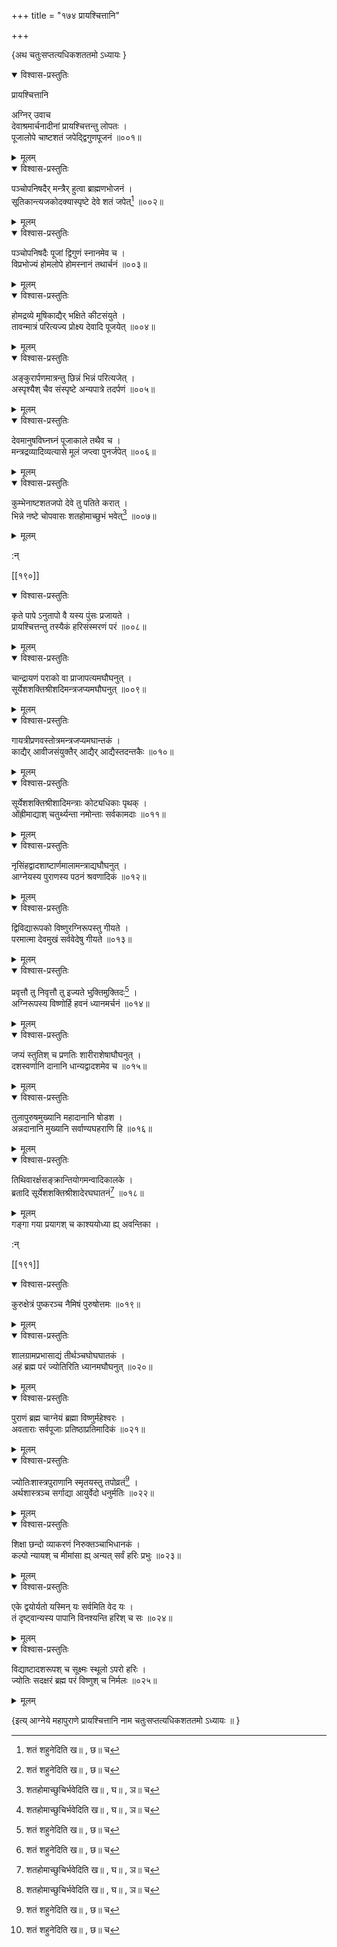 +++
title = "१७४ प्रायश्चित्तानि"

+++
    
\{अथ चतुःसप्तत्यधिकशततमो ऽध्यायः  \}
    

<details open><summary>विश्वास-प्रस्तुतिः</summary>

प्रायश्चित्तानि  
    
अग्निर् उवाच  
देवाश्रमार्चनादीनां प्रायश्चित्तन्तु लोपतः ।  
पूजालोपे चाष्टशतं जपेद्द्विगुणपूजनं ॥००१॥
</details>

<details><summary>मूलम्</summary>

प्रायश्चित्तानि  
    
अग्निर् उवाच  
देवाश्रमार्चनादीनां प्रायश्चित्तन्तु लोपतः ।  
पूजालोपे चाष्टशतं जपेद्द्विगुणपूजनं ॥००१॥
</details>  

<details open><summary>विश्वास-प्रस्तुतिः</summary>

पञ्चोपनिषदैर् मन्त्रैर् हुत्वा ब्राह्मणभोजनं ।  
सूतिकान्त्यजकोदक्यास्पृष्टे देवे शतं जपेत्[^१] ॥००२॥
</details>

<details><summary>मूलम्</summary>

पञ्चोपनिषदैर् मन्त्रैर् हुत्वा ब्राह्मणभोजनं ।  
सूतिकान्त्यजकोदक्यास्पृष्टे देवे शतं जपेत्[^१] ॥००२॥
</details>  

<details open><summary>विश्वास-प्रस्तुतिः</summary>

पञ्चोपनिषदैः पूजां द्विगुणं स्नानमेव च   ।  
विप्रभोज्यं होमलोपे होमस्नानं तथार्चनं ॥००३॥
</details>

<details><summary>मूलम्</summary>

पञ्चोपनिषदैः पूजां द्विगुणं स्नानमेव च   ।  
विप्रभोज्यं होमलोपे होमस्नानं तथार्चनं ॥००३॥
</details>  

<details open><summary>विश्वास-प्रस्तुतिः</summary>

होमद्रव्ये मूषिकाद्यैर् भक्षिते कीटसंयुते ।  
तावन्मात्रं परित्यज्य प्रोक्ष्य देवादि पूजयेत् ॥००४॥
</details>

<details><summary>मूलम्</summary>

होमद्रव्ये मूषिकाद्यैर् भक्षिते कीटसंयुते ।  
तावन्मात्रं परित्यज्य प्रोक्ष्य देवादि पूजयेत् ॥००४॥
</details>  

<details open><summary>विश्वास-प्रस्तुतिः</summary>

अङ्कुरार्पणमात्रन्तु छिन्नं भिन्नं परित्यजेत् ।  
अस्पृश्यैश् चैव संस्पृष्टे अन्यपात्रे तदर्पणं   ॥००५॥
</details>

<details><summary>मूलम्</summary>

अङ्कुरार्पणमात्रन्तु छिन्नं भिन्नं परित्यजेत् ।  
अस्पृश्यैश् चैव संस्पृष्टे अन्यपात्रे तदर्पणं   ॥००५॥
</details>  

<details open><summary>विश्वास-प्रस्तुतिः</summary>

देवमानुषविघ्नघ्नं पूजाकाले तथैव च ।  
मन्त्रद्रव्यादिव्यत्यासे मूलं जप्त्वा पुनर्जपेत् ॥००६॥
</details>

<details><summary>मूलम्</summary>

देवमानुषविघ्नघ्नं पूजाकाले तथैव च ।  
मन्त्रद्रव्यादिव्यत्यासे मूलं जप्त्वा पुनर्जपेत् ॥००६॥
</details>  

<details open><summary>विश्वास-प्रस्तुतिः</summary>

कुम्भेनाष्टशतजपो देवे तु पतिते करात् ।  
भिन्ने नष्टे चोपवासः शतहोमाच्छुभं भवेत्[^२]   ॥००७॥
</details>

<details><summary>मूलम्</summary>

कुम्भेनाष्टशतजपो देवे तु पतिते करात् ।  
भिन्ने नष्टे चोपवासः शतहोमाच्छुभं भवेत्[^२]   ॥००७॥
</details>  
    
:न्  
    
[^१]: शतं शहुनेदिति ख॥ , छ॥ च  
    
[^२]: शतहोमाच्छुचिर्भवेदिति ख॥ , घ॥ , ञ॥ च  

[[१९०]]
    

<details open><summary>विश्वास-प्रस्तुतिः</summary>

कृते पापे ऽनुतापो वै यस्य पुंसः प्रजायते ।  
प्रायश्चित्तन्तु तस्यैकं हरिसंस्मरणं परं ॥००८॥
</details>

<details><summary>मूलम्</summary>

कृते पापे ऽनुतापो वै यस्य पुंसः प्रजायते ।  
प्रायश्चित्तन्तु तस्यैकं हरिसंस्मरणं परं ॥००८॥
</details>  

<details open><summary>विश्वास-प्रस्तुतिः</summary>

चान्द्रायणं पराको वा प्राजापत्यमघौघनुत् ।  
सूर्येशशक्तिश्रीशदिमन्त्रजप्यमघौघनुत् ॥००९॥
</details>

<details><summary>मूलम्</summary>

चान्द्रायणं पराको वा प्राजापत्यमघौघनुत् ।  
सूर्येशशक्तिश्रीशदिमन्त्रजप्यमघौघनुत् ॥००९॥
</details>  

<details open><summary>विश्वास-प्रस्तुतिः</summary>

गायत्रीप्रणवस्तोत्रमन्त्रजप्यमघान्तकं ।  
काद्यैर् आवीजसंयुक्तैर् आद्यैर् आद्यैस्तदन्तकैः ॥०१०॥
</details>

<details><summary>मूलम्</summary>

गायत्रीप्रणवस्तोत्रमन्त्रजप्यमघान्तकं ।  
काद्यैर् आवीजसंयुक्तैर् आद्यैर् आद्यैस्तदन्तकैः ॥०१०॥
</details>  

<details open><summary>विश्वास-प्रस्तुतिः</summary>

सूर्येशशक्तिश्रीशादिमन्त्राः कोट्यधिकाः पृथक्   ।  
ओंह्रीमाद्याश् चतुर्थ्यन्ता नमोन्ताः सर्वकामदाः   ॥०११॥
</details>

<details><summary>मूलम्</summary>

सूर्येशशक्तिश्रीशादिमन्त्राः कोट्यधिकाः पृथक्   ।  
ओंह्रीमाद्याश् चतुर्थ्यन्ता नमोन्ताः सर्वकामदाः   ॥०११॥
</details>  

<details open><summary>विश्वास-प्रस्तुतिः</summary>

नृसिंहद्वादशाष्टार्णमालामन्त्राद्यघौघनुत्   ।  
आग्नेयस्य पुराणस्य पठनं श्रवणादिकं ॥०१२॥
</details>

<details><summary>मूलम्</summary>

नृसिंहद्वादशाष्टार्णमालामन्त्राद्यघौघनुत्   ।  
आग्नेयस्य पुराणस्य पठनं श्रवणादिकं ॥०१२॥
</details>  

<details open><summary>विश्वास-प्रस्तुतिः</summary>

द्विविद्यारूपको विष्णुरग्निरूपस्तु गीयते ।  
परमात्मा देवमुखं सर्ववेदेषु गीयते ॥०१३॥
</details>

<details><summary>मूलम्</summary>

द्विविद्यारूपको विष्णुरग्निरूपस्तु गीयते ।  
परमात्मा देवमुखं सर्ववेदेषु गीयते ॥०१३॥
</details>  

<details open><summary>विश्वास-प्रस्तुतिः</summary>

प्रवृत्तौ तु निवृत्तौ तु इज्यते भुक्तिमुक्तिदः[^१] ।  
अग्निरूपस्य विष्णोर्हि हवनं ध्यानमर्चनं ॥०१४॥
</details>

<details><summary>मूलम्</summary>

प्रवृत्तौ तु निवृत्तौ तु इज्यते भुक्तिमुक्तिदः[^१] ।  
अग्निरूपस्य विष्णोर्हि हवनं ध्यानमर्चनं ॥०१४॥
</details>  

<details open><summary>विश्वास-प्रस्तुतिः</summary>

जप्यं स्तुतिश् च प्रणतिः शारीराशेषाघौघनुत्   ।  
दशस्वर्णानि दानानि धान्यद्वादशमेव च ॥०१५॥
</details>

<details><summary>मूलम्</summary>

जप्यं स्तुतिश् च प्रणतिः शारीराशेषाघौघनुत्   ।  
दशस्वर्णानि दानानि धान्यद्वादशमेव च ॥०१५॥
</details>  

<details open><summary>विश्वास-प्रस्तुतिः</summary>

तुलापुरुषमुख्यानि महादानानि षोडश ।  
अन्नदानानि मुख्यानि सर्वाण्यघहराणि हि ॥०१६॥
</details>

<details><summary>मूलम्</summary>

तुलापुरुषमुख्यानि महादानानि षोडश ।  
अन्नदानानि मुख्यानि सर्वाण्यघहराणि हि ॥०१६॥
</details>  

<details open><summary>विश्वास-प्रस्तुतिः</summary>

तिथिवारर्क्षसङ्क्रान्तियोगमन्वादिकालके ।  
ब्रतादि सूर्येशशक्तिश्रीशादेरघघातनं[^२] ॥०१८॥
</details>

<details><summary>मूलम्</summary>

तिथिवारर्क्षसङ्क्रान्तियोगमन्वादिकालके ।  
ब्रतादि सूर्येशशक्तिश्रीशादेरघघातनं[^२] ॥०१८॥
</details>  
गङ्गा गया प्रयागश् च काश्ययोध्या ह्य् अवन्तिका   ।  
    
:न्  
    
[^१]: प्रवृत्तैस्तु निवृत्तैस्तु इज्यते भुक्तिमुक्तिद इति घ॥ , ङ॥ , झ॥ , ञ॥  
च  
    
[^२]: अघनाशनमिति ग॥  

[[१९१]]
    

<details open><summary>विश्वास-प्रस्तुतिः</summary>

कुरुक्षेत्रं पुष्करञ्च नैमिषं पुरुषोत्तमः   ॥०१९॥
</details>

<details><summary>मूलम्</summary>

कुरुक्षेत्रं पुष्करञ्च नैमिषं पुरुषोत्तमः   ॥०१९॥
</details>  

<details open><summary>विश्वास-प्रस्तुतिः</summary>

शालग्रामप्रभासाद्यं तीर्थञ्चघोघघातकं   ।  
अहं ब्रह्म परं ज्योतिरिति ध्यानमघौघनुत् ॥०२०॥
</details>

<details><summary>मूलम्</summary>

शालग्रामप्रभासाद्यं तीर्थञ्चघोघघातकं   ।  
अहं ब्रह्म परं ज्योतिरिति ध्यानमघौघनुत् ॥०२०॥
</details>  

<details open><summary>विश्वास-प्रस्तुतिः</summary>

पुराणं ब्रह्म चाग्नेयं ब्रह्मा विष्णुर्महेश्वरः   ।  
अवताराः सर्वपूजाः प्रतिष्ठाप्रतिमादिकं   ॥०२१॥
</details>

<details><summary>मूलम्</summary>

पुराणं ब्रह्म चाग्नेयं ब्रह्मा विष्णुर्महेश्वरः   ।  
अवताराः सर्वपूजाः प्रतिष्ठाप्रतिमादिकं   ॥०२१॥
</details>  

<details open><summary>विश्वास-प्रस्तुतिः</summary>

ज्योतिःशास्त्रपुराणानि स्मृतयस्तु तपोव्रतं[^१] ।  
अर्थशास्त्रञ्च सर्गाद्या आयुर्वेदो धनुर्मतिः ॥०२२॥
</details>

<details><summary>मूलम्</summary>

ज्योतिःशास्त्रपुराणानि स्मृतयस्तु तपोव्रतं[^१] ।  
अर्थशास्त्रञ्च सर्गाद्या आयुर्वेदो धनुर्मतिः ॥०२२॥
</details>  

<details open><summary>विश्वास-प्रस्तुतिः</summary>

शिक्षा छन्दो व्याकरणं निरुक्तञ्चाभिधानकं   ।  
कल्पो न्यायश् च मीमांसा ह्य् अन्यत् सर्वं हरिः प्रभुः   ॥०२३॥
</details>

<details><summary>मूलम्</summary>

शिक्षा छन्दो व्याकरणं निरुक्तञ्चाभिधानकं   ।  
कल्पो न्यायश् च मीमांसा ह्य् अन्यत् सर्वं हरिः प्रभुः   ॥०२३॥
</details>  

<details open><summary>विश्वास-प्रस्तुतिः</summary>

एके द्वयोर्यतो यस्मिन् यः सर्वमिति वेद यः ।  
तं दृष्ट्वान्यस्य पापानि विनश्यन्ति हरिश् च सः   ॥०२४॥
</details>

<details><summary>मूलम्</summary>

एके द्वयोर्यतो यस्मिन् यः सर्वमिति वेद यः ।  
तं दृष्ट्वान्यस्य पापानि विनश्यन्ति हरिश् च सः   ॥०२४॥
</details>  

<details open><summary>विश्वास-प्रस्तुतिः</summary>

विद्याष्टादशरूपश् च सूक्ष्मः स्थूलो ऽपरो हरिः   ।  
ज्योतिः सदक्षरं ब्रह्म परं विष्णुश् च निर्मलः   ॥०२५॥
</details>

<details><summary>मूलम्</summary>

विद्याष्टादशरूपश् च सूक्ष्मः स्थूलो ऽपरो हरिः   ।  
ज्योतिः सदक्षरं ब्रह्म परं विष्णुश् च निर्मलः   ॥०२५॥
</details>  
    
\{इत्य् आग्नेये महापुराणे प्रायश्चित्तानि नाम चतुःसप्तत्यधिकशततमो ऽध्यायः ॥  }
    
